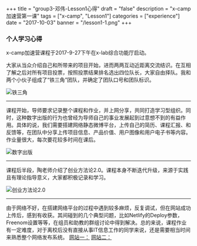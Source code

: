﻿+++
title = "group3-邓伟-Lesson1心得"
draft = "false"
description = "x-camp加速营第一课"
tags = ["x-camp", "Lesson1"]
categories = ["experience"]
date = "2017-10-03"
banner = "/lesson1-1.png"
+++



### 个人学习心得

x-camp加速营课程于2017-9-27下午在x-lab综合功能厅启动。

大家从当众介绍自己和所带来的项目开始，进而两两互动近距离交流结识。在互相了解之后对所有项目投票，按照投票结果排名选出四位队长，大家自由择队。我和两个小伙子组成了“铁三角”团队，并确定了团队口号和团队标识。

![铁三角](/lesson1-4.png)
* * *


课程开始，导师要求记录整个课程和作业，并上网分享，共同打造学习型组织。同时，这种数字出版的行为也曾经为导师自己的事业发展起到过意想不到的有益作用。具体的说，我们需要搭建网络静态微博平台，上传自己的简历、课程汇报、和反馈等，在团队中分享上传项目信息、产品价值、用户图像和用户电子书等内容。作业量很大，每次要花较多时间在课后。

![数字出版](/lesson1-2.png)
* * *


课程后半段，陶老师介绍了创业方法论2.0。课程本身不断迭代升级，来源于实践且有理论指导意义，大家都积极记录和学习。

![创业方法论2.0](/lesson1-3.png)
* * *


由于网络不好，在搭建网络平台的过程中遇到较多麻烦，反复调试，但在网站成功上传后，感到有收获。其间碰到的几个典型问题，比如Netlify的Deploy参数，Freenom设置等等，在组员和助教的群组讨论中得到解决。总的来说，课程作业有一定难度，对于离校后没有直接从事IT信息工作的同学来说，还是需要相当时间来熟悉整个网络发布系统。
[网站一：](https://dengwei98.tk/)
[网站二：](https://dengwei98.netlify.com/)
